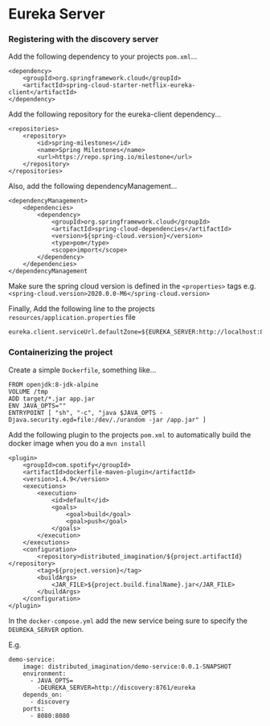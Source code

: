 # Eureka Server

### Registering with the discovery server
Add the following dependency to your projects `pom.xml`...
```
<dependency>
    <groupId>org.springframework.cloud</groupId>
    <artifactId>spring-cloud-starter-netflix-eureka-client</artifactId>
</dependency>
```
Add the following repository for the eureka-client dependency...
```
<repositories>
    <repository>
        <id>spring-milestones</id>
        <name>Spring Milestones</name>
        <url>https://repo.spring.io/milestone</url>
    </repository>
</repositories>
```

Also, add the following dependencyManagement...
```
<dependencyManagement>
    <dependencies>
        <dependency>
            <groupId>org.springframework.cloud</groupId>
            <artifactId>spring-cloud-dependencies</artifactId>
            <version>${spring-cloud.version}</version>
            <type>pom</type>
            <scope>import</scope>
        </dependency>
    </dependencies>
</dependencyManagement
```
Make sure the spring cloud version is defined in the `<properties>` tags e.g. `<spring-cloud.version>2020.0.0-M6</spring-cloud.version>`

Finally, Add the following line to the projects `resources/application.properties` file
```
eureka.client.serviceUrl.defaultZone=${EUREKA_SERVER:http://localhost:8761/eureka}
```

### Containerizing the project
Create a simple `Dockerfile`, something like...
```
FROM openjdk:8-jdk-alpine
VOLUME /tmp
ADD target/*.jar app.jar
ENV JAVA_OPTS=""
ENTRYPOINT [ "sh", "-c", "java $JAVA_OPTS -Djava.security.egd=file:/dev/./urandom -jar /app.jar" ]
```
Add the following plugin to the projects `pom.xml` to automatically build the docker image when you do a `mvn install`
```
<plugin>
    <groupId>com.spotify</groupId>
    <artifactId>dockerfile-maven-plugin</artifactId>
    <version>1.4.9</version>
    <executions>
        <execution>
            <id>default</id>
            <goals>
                <goal>build</goal>
                <goal>push</goal>
            </goals>
        </execution>
    </executions>
    <configuration>
        <repository>distributed_imagination/${project.artifactId}</repository>
        <tag>${project.version}</tag>
        <buildArgs>
            <JAR_FILE>${project.build.finalName}.jar</JAR_FILE>
        </buildArgs>
    </configuration>
</plugin>
```
In the `docker-compose.yml` add the new service being sure to specify the `DEUREKA_SERVER` option.

E.g.
```
demo-service:
    image: distributed_imagination/demo-service:0.0.1-SNAPSHOT
    environment:
      - JAVA_OPTS=
        -DEUREKA_SERVER=http://discovery:8761/eureka
    depends_on:
      - discovery
    ports:
      - 8080:8080
```
